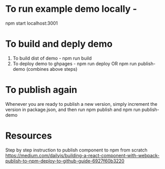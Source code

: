 # To run example demo locally -
npm start
localhost:3001

# To build and deply demo
1. To build dist of demo - npm run build
2. To deploy demo to ghpages - npm run deploy
OR
npm run publish-demo (combines above steps)

# To publish again
Whenever you are ready to publish a new version, simply increment the version in package.json, and then run npm publish and npm run publish-demo

# Resources
Step by step instruction to publish component to npm from scratch
https://medium.com/dailyjs/building-a-react-component-with-webpack-publish-to-npm-deploy-to-github-guide-6927f60b3220
